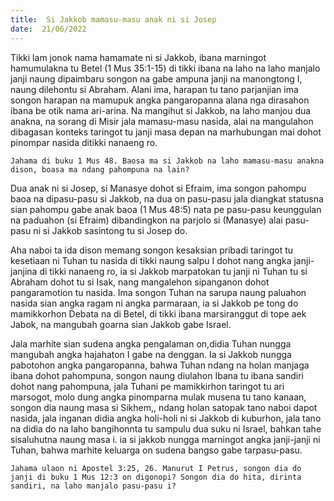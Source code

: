 ```yaml
---
title:  Si Jakkob mamasu-masu anak ni si Josep
date:  21/06/2022
---
```


Tikki lam jonok nama hamamate ni si Jakkob, ibana marningot hamumulakna tu Betel (1 Mus 35:1-15) di tikki ibana na laho na laho manjalo janji naung dipaimbaru songon na gabe ampuna janji na manongtong I, naung dilehontu si Abraham. Alani ima, harapan tu tano parjanjian ima songon harapan na mamupuk angka pangaropanna alana nga dirasahon ibana be otik nama ari-arina. Na mangihut si Jakkob, na laho manjou dua anakna, na sorang di Misir jala mamasu-masu nasida, alai na mangulahon dibagasan konteks taringot tu janji masa depan na marhubungan mai dohot pinompar nasida ditikki nanaeng ro.

`Jahama di buku 1 Mus 48. Baosa ma si Jakkob na laho mamasu-masu anakna dison, boasa ma ndang pahompuna na lain?`

Dua anak ni si Josep, si Manasye dohot si Efraim, ima songon pahompu baoa na dipasu-pasu si Jakkob, na dua on pasu-pasu jala diangkat statusna sian pahompu gabe anak baoa (1 Mus 48:5) nata pe pasu-pasu keunggulan na paduahon (si Efraim) dibandingkon na parjolo si (Manasye) alai pasu-pasu ni si Jakkob sasintong tu si Josep do.

Aha naboi ta ida dison memang songon kesaksian pribadi taringot tu kesetiaan ni Tuhan tu nasida di tikki naung salpu I dohot nang angka janji-janjina di tikki nanaeng ro, ia si Jakkob marpatokan tu janji ni Tuhan tu si Abraham dohot tu si Isak, nang mangalehon sipanganon dohot pangaramotion tu nasida. Ima songon Tuhan na sarupa naung paluahon nasida sian angka ragam ni angka parmaraan, ia si Jakkob pe tong do mamikkorhon Debata na di Betel, di tikki ibana marsiranggut di tope aek Jabok, na mangubah goarna sian Jakkob gabe Israel.

Jala marhite sian sudena angka pengalaman on,didia Tuhan nungga mangubah angka hajahaton I gabe na denggan. Ia si Jakkob nungga pabotohon angka pangaropanna, bahwa Tuhan ndang na holan manjaga ibana dohot pahompuna, songon naung diulahon Ibana tu ibana sandiri dohot nang pahompuna, jala Tuhani pe mamikkirhon taringot tu ari marsogot, molo dung angka pinomparna mulak musena tu tano kanaan, songon dia naung masa si Sikhem,, ndang holan satopak tano naboi dapot nasida, jala inganan didia angka holi-holi ni si Jakkob di kuburhon, jala tano na didia do na laho bangihonnta tu sampulu dua suku ni Israel, bahkan tahe sisaluhutna naung masa i. ia si jakkob nungga marningot angka janji-janji ni Tuhan, bahwa marhite keluarga on sudena bangso gabe tarpasu-pasu.

`Jahama ulaon ni Apostel 3:25, 26. Manurut I Petrus, songon dia do janji di buku 1 Mus 12:3 on digonopi? Songon dia do hita, dirinta sandiri, na laho manjalo pasu-pasu i?`